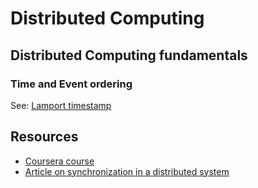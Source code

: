# Distributed Computing

## Distributed Computing fundamentals

### Time and Event ordering

See: [Lamport timestamp](https://en.wikipedia.org/wiki/Lamport_timestamps)

## Resources

* [Coursera course](https://www.coursera.org/learn/cloud-computing)
* [Article on synchronization in a distributed system](https://8thlight.com/blog/rylan-dirksen/2013/10/04/synchronization-in-a-distributed-system.html)